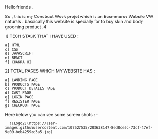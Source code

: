 


Hello friends ,

So , this is my Construct Week projet which is an Ecommerce Website  VW naturals . bascically this website is specially for to buy skin and body grooming product .4

1] TECH STACK THAT I HAVE USED :

    a] HTML
    c] CSS
    d] JAVASCRIPT
    e] REACT
    f] CHAKRA UI
  
  
2] TOTAL PAGES WHICH MY WEBSITE HAS :

    a] LANDING PAGE
    b] PRODUCTS PAGE
    c] PRODUCT DETAILS PAGE 
    d] CART PAGE
    e] LOGIN PAGE
    f] REGISTER PAGE
    g] CHECKOUT PAGE
  
  
  
Here below you can see some screen shots : -   
  
      ![Logo2](https://user-images.githubusercontent.com/107527535/208638147-8ed8ce5c-73cf-47ef-9e09-beb4259ec3a5.jpg)

   
